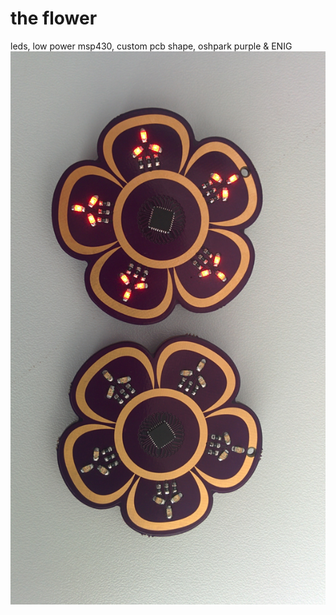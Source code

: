 the flower
=========

leds, low power msp430, custom pcb shape, oshpark purple & ENIG
![Alt text](/pics/IMG_20150529_163334.jpg?raw=true "theFlower")
